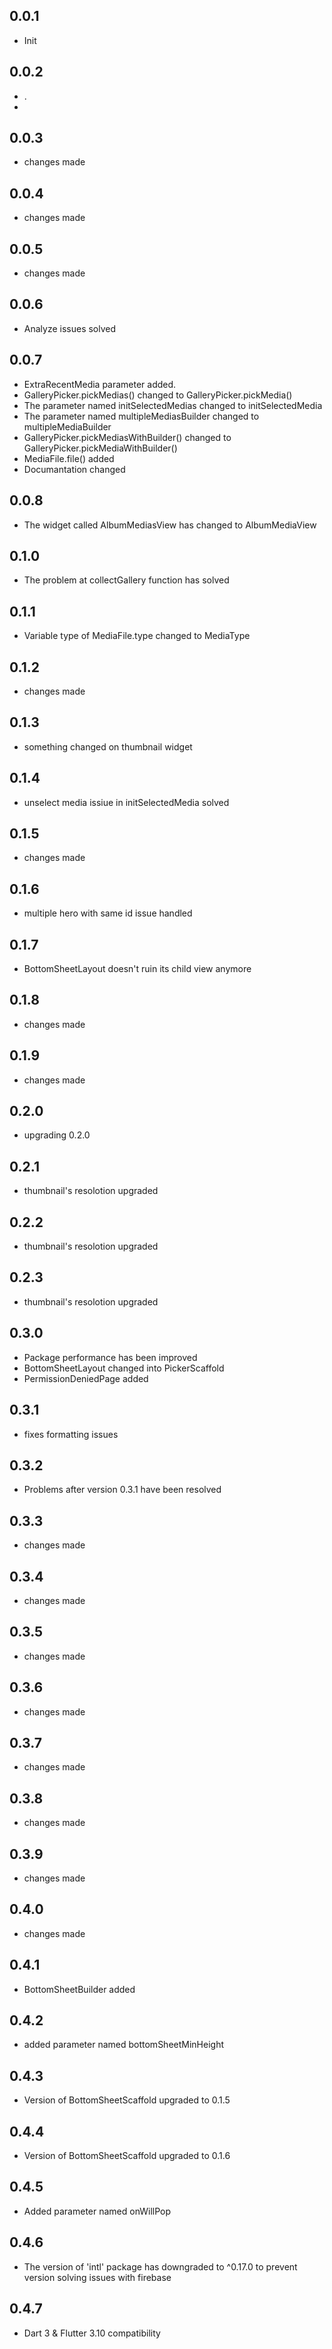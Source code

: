 ## 0.0.1

* Init

## 0.0.2

* .
* 
## 0.0.3

* changes made


## 0.0.4

* changes made


## 0.0.5

* changes made

## 0.0.6

* Analyze issues solved

## 0.0.7

* ExtraRecentMedia parameter added.
* GalleryPicker.pickMedias() changed to GalleryPicker.pickMedia()
* The parameter named initSelectedMedias changed to initSelectedMedia
* The parameter named multipleMediasBuilder changed to multipleMediaBuilder
* GalleryPicker.pickMediasWithBuilder() changed to GalleryPicker.pickMediaWithBuilder()
* MediaFile.file() added
* Documantation changed
  
## 0.0.8

* The widget called AlbumMediasView has changed to AlbumMediaView

## 0.1.0

* The problem at collectGallery function has solved
  
## 0.1.1

* Variable type of MediaFile.type changed to MediaType

## 0.1.2

* changes made

## 0.1.3

* something changed on thumbnail widget
  

## 0.1.4

* unselect media issiue in initSelectedMedia solved

## 0.1.5

* changes made

## 0.1.6

* multiple hero with same id issue handled

## 0.1.7

* BottomSheetLayout doesn't ruin its child view anymore

## 0.1.8

* changes made

## 0.1.9

* changes made

## 0.2.0

* upgrading 0.2.0

## 0.2.1

* thumbnail's resolotion upgraded

## 0.2.2

* thumbnail's resolotion upgraded

## 0.2.3

* thumbnail's resolotion upgraded

## 0.3.0

* Package performance has been improved
* BottomSheetLayout changed into PickerScaffold
* PermissionDeniedPage added

## 0.3.1

* fixes formatting issues

## 0.3.2

* Problems after version 0.3.1 have been resolved

## 0.3.3

* changes made

## 0.3.4

* changes made

## 0.3.5

* changes made

## 0.3.6

* changes made

## 0.3.7

* changes made

## 0.3.8

* changes made

## 0.3.9

* changes made

## 0.4.0

* changes made

## 0.4.1

* BottomSheetBuilder added

## 0.4.2

* added parameter named bottomSheetMinHeight 

## 0.4.3

* Version of BottomSheetScaffold upgraded to 0.1.5

## 0.4.4

* Version of BottomSheetScaffold upgraded to 0.1.6

## 0.4.5

* Added parameter named onWillPop 

## 0.4.6

* The version of 'intl' package has downgraded to ^0.17.0 to prevent version solving issues with firebase
  
## 0.4.7

* Dart 3 & Flutter 3.10 compatibility